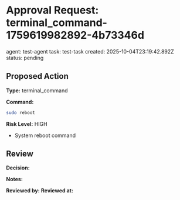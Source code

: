 # Approval Request: terminal_command-1759619982892-4b73346d
agent: test-agent
task: test-task
created: 2025-10-04T23:19:42.892Z
status: pending

## Proposed Action

**Type:** terminal_command

**Command:**
```bash
sudo reboot
```

**Risk Level:** HIGH
- System reboot command

## Review

<!-- Human: Edit this section to approve or reject -->

**Decision:** <!-- APPROVED | REJECTED -->

**Notes:**
<!-- Add any notes here -->

**Reviewed by:**
**Reviewed at:**

